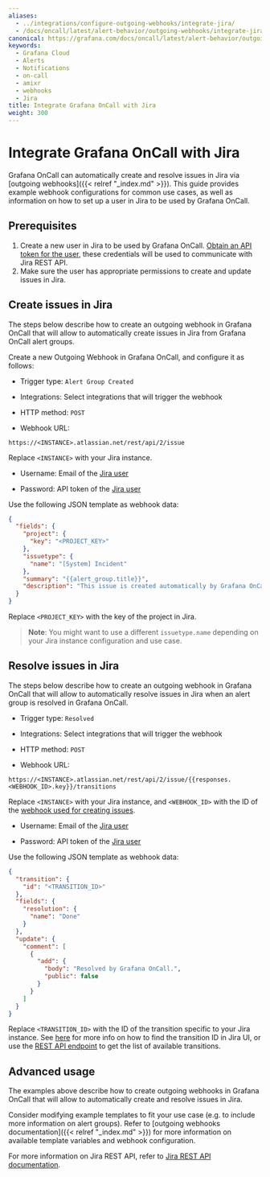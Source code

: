```yaml
---
aliases:
  - ../integrations/configure-outgoing-webhooks/integrate-jira/
  - /docs/oncall/latest/alert-behavior/outgoing-webhooks/integrate-jira/
canonical: https://grafana.com/docs/oncall/latest/alert-behavior/outgoing-webhooks/integrate-jira/
keywords:
  - Grafana Cloud
  - Alerts
  - Notifications
  - on-call
  - amixr
  - webhooks
  - Jira
title: Integrate Grafana OnCall with Jira
weight: 300
---
```


# Integrate Grafana OnCall with Jira

Grafana OnCall can automatically create and resolve issues in Jira via [outgoing webhooks]({{< relref "_index.md" >}}).
This guide provides example webhook configurations for common use cases, as well as information on how to set up a user in Jira to be used by Grafana OnCall.

## Prerequisites

1. Create a new user in Jira to be used by Grafana OnCall. [Obtain an API token for the user](https://id.atlassian.com/manage-profile/security/api-tokens),
these credentials will be used to communicate with Jira REST API.
2. Make sure the user has appropriate permissions to create and update issues in Jira.

## Create issues in Jira

The steps below describe how to create an outgoing webhook in Grafana OnCall that will allow to automatically create
issues in Jira from Grafana OnCall alert groups.

Create a new Outgoing Webhook in Grafana OnCall, and configure it as follows:

- Trigger type: `Alert Group Created`

- Integrations: Select integrations that will trigger the webhook

- HTTP method: `POST`

- Webhook URL:

```text
https://<INSTANCE>.atlassian.net/rest/api/2/issue
```

Replace `<INSTANCE>` with your Jira instance.

- Username: Email of the [Jira user](#prerequisites)

- Password: API token of the [Jira user](#prerequisites)

Use the following JSON template as webhook data:

```json
{
  "fields": {
    "project": {
      "key": "<PROJECT_KEY>"
    },
    "issuetype": {
      "name": "[System] Incident"
    },
    "summary": "{{alert_group.title}}",
    "description": "This issue is created automatically by Grafana OnCall. Alert group {{alert_group.id}}: {{alert_group.permalinks.web}}"
  }
}
```

Replace `<PROJECT_KEY>` with the key of the project in Jira.

>**Note**: You might want to use a different `issuetype.name` depending on your Jira instance configuration and use case.

## Resolve issues in Jira

The steps below describe how to create an outgoing webhook in Grafana OnCall that will allow to automatically resolve
issues in Jira when an alert group is resolved in Grafana OnCall.

- Trigger type: `Resolved`

- Integrations: Select integrations that will trigger the webhook

- HTTP method: `POST`

- Webhook URL:

```text
https://<INSTANCE>.atlassian.net/rest/api/2/issue/{{responses.<WEBHOOK_ID>.key}}/transitions
```

Replace `<INSTANCE>` with your Jira instance, and `<WEBHOOK_ID>` with the ID of the [webhook used for creating issues](#create-issues-in-jira).

- Username: Email of the [Jira user](#prerequisites)

- Password: API token of the [Jira user](#prerequisites)

Use the following JSON template as webhook data:

```json
{
  "transition": {
    "id": "<TRANSITION_ID>"
  },
  "fields": {
    "resolution": {
      "name": "Done"
    }
  },
  "update": {
    "comment": [
      {
        "add": {
          "body": "Resolved by Grafana OnCall.",
          "public": false
        }
      }
    ]
  }
}
```

Replace `<TRANSITION_ID>` with the ID of the transition specific to your Jira instance.
See [here](https://community.atlassian.com/t5/Jira-questions/How-to-fine-transition-ID-of-JIRA/qaq-p/1207483#M385834)
for more info on how to find the transition ID in Jira UI, or use the
[REST API endpoint](https://developer.atlassian.com/cloud/jira/platform/rest/v3/api-group-issues/#api-rest-api-3-issue-issueidorkey-transitions-get)
to get the list of available transitions.

## Advanced usage

The examples above describe how to create outgoing webhooks in Grafana OnCall that will allow to automatically create and resolve issues in Jira.

Consider modifying example templates to fit your use case (e.g. to include more information on alert groups).
Refer to [outgoing webhooks documentation]({{< relref "_index.md" >}}) for more information on available template variables and webhook configuration.

For more information on Jira REST API, refer to [Jira REST API documentation](https://developer.atlassian.com/cloud/jira/platform/rest/v2/api-group-issues).
